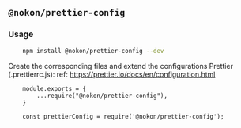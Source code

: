 ## `@nokon/prettier-config`

### Usage
```sh
    npm install @nokon/prettier-config --dev
```

Create the corresponding files and extend the configurations Prettier (.prettierrc.js):
ref: https://prettier.io/docs/en/configuration.html

```
    module.exports = {
        ...require("@nokon/prettier-config"),
    }
```

```
    const prettierConfig = require('@nokon/prettier-config');

```